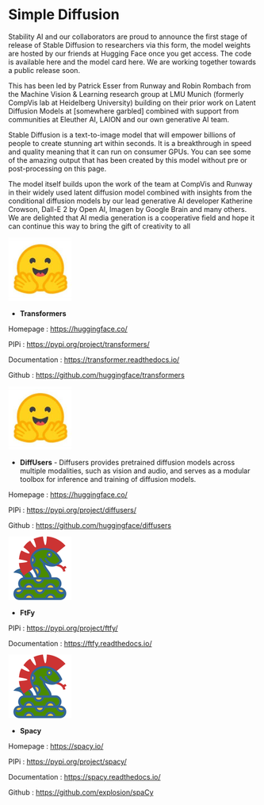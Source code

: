 # Simple Diffusion

Stability AI and our collaborators are proud to announce the first stage of release of Stable Diffusion to researchers via this form, the model weights are hosted by our friends at Hugging Face once you get access. The code is available here and the model card here. We are working together towards a public release soon. 

This has been led by Patrick Esser from Runway and Robin Rombach from the Machine Vision & Learning research group at LMU Munich (formerly CompVis lab at Heidelberg University) building on their prior work on Latent Diffusion Models at [somewhere garbled] combined with support from communities at Eleuther AI, LAION and our own generative AI team.

Stable Diffusion is a text-to-image model that will empower billions of people to create stunning art within seconds. It is a breakthrough in speed and quality meaning that it can run on consumer GPUs. You can see some of the amazing output that has been created by this model without pre or post-processing on this page.

The model itself builds upon the work of the team at CompVis and Runway in their widely used latent diffusion model combined with insights from the conditional diffusion models by our lead generative AI developer Katherine Crowson, Dall-E 2 by Open AI, Imagen by Google Brain and many others. We are delighted that AI media generation is a cooperative field and hope it can continue this way to bring the gift of creativity to all

![Transformers](images/png/128/Transformers.png)

* **Transformers**

Homepage : https://huggingface.co/

PIPi : https://pypi.org/project/transformers/

Documentation : https://transformer.readthedocs.io/

Github : https://github.com/huggingface/transformers


![DiffUsers](images/png/128/DiffUsers.png)

* **DiffUsers** - Diffusers provides pretrained diffusion models across multiple modalities, such as vision and audio, and serves as a modular toolbox for inference and training of diffusion models.

Homepage : https://huggingface.co/

PIPi : https://pypi.org/project/diffusers/

Github : https://github.com/huggingface/diffusers


![FtFy](images/png/128/FtFy.png)

* **FtFy**

PIPi : https://pypi.org/project/ftfy/

Documentation : https://ftfy.readthedocs.io/



![Spacy](images/png/128/Spacy.png)

* **Spacy**

Homepage : https://spacy.io/

PIPi : https://pypi.org/project/spacy/

Documentation : https://spacy.readthedocs.io/

Github : https://github.com/explosion/spaCy


